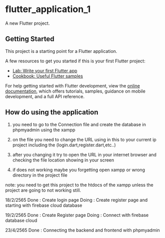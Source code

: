 # flutter_application_1

A new Flutter project.

## Getting Started

This project is a starting point for a Flutter application.

A few resources to get you started if this is your first Flutter project:

- [Lab: Write your first Flutter app](https://docs.flutter.dev/get-started/codelab)
- [Cookbook: Useful Flutter samples](https://docs.flutter.dev/cookbook)

For help getting started with Flutter development, view the
[online documentation](https://docs.flutter.dev/), which offers tutorials,
samples, guidance on mobile development, and a full API reference.


## How do using the application

1. you need to go to the Connection file and create the database in phpmyadmin using the xampp

2. on the file you need to change the URL using in this to your current ip project including the (login.dart,register.dart,etc..)

3. after you changing it try to open the URL in your internet browser and checking the file location showing in your screen

4. if does not working maybe you forgetting open xampp or wrong directory in the project file 

note: you need to get this project to the htdocs of the xampp unless the project are going to not working still.

18/2/2565 
Done : Create login page
Doing : Create register page and starting with firebase cloud database

19/2/2565
Done : Create Register page
Doing : Connect with firebase database cloud

23/4/2565
Done : Connecting the backend and frontend with phpmyadmin